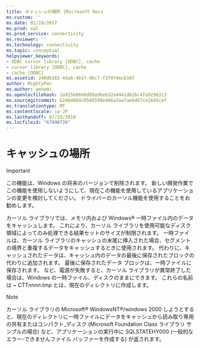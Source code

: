 ```yaml
---
title: キャッシュの場所 |Microsoft Docs
ms.custom: ''
ms.date: 01/19/2017
ms.prod: sql
ms.prod_service: connectivity
ms.reviewer: ''
ms.technology: connectivity
ms.topic: conceptual
helpviewer_keywords:
- ODBC cursor library [ODBC], cache
- cursor library [ODBC], cache
- cache [ODBC]
ms.assetid: 240d6162-4da6-4b1f-96c7-f379f4ecb16f
author: MightyPen
ms.author: genemi
ms.openlocfilehash: 2a925b66b0d09a9beb32e4441d62bc4fa9296313
ms.sourcegitcommit: b2464064c0566590e486a3aafae6d67ce2645cef
ms.translationtype: MT
ms.contentlocale: ja-JP
ms.lasthandoff: 07/15/2019
ms.locfileid: "67990739"
---
```

# <a name="location-of-cache"></a>キャッシュの場所
> [!IMPORTANT]  
>  この機能は、Windows の将来のバージョンで削除されます。 新しい開発作業でこの機能を使用しないようにして、現在この機能を使用しているアプリケーションの変更を検討してください。 ドライバーのカーソル機能を使用することをお勧めします。  
  
 カーソル ライブラリでは、メモリ内および Windows® 一時ファイル内のデータをキャッシュします。 これにより、カーソル ライブラリを使用可能なディスク領域によってのみ処理できる結果セットのサイズが制限されます。 一時ファイルは、カーソル ライブラリのキャッシュの末尾に挿入された場合、セグメントの境界と重複するデータをキャッシュするときに使用されます。 代わりに、キャッシュされたデータは、キャッシュ内のデータの最後に保存されたブロックの代わりに追加されます。 最後に保存されたデータ ブロックは、一時ファイルに保存されます。 など、電源が失敗すると、カーソル ライブラリが異常終了した場合は、Windows の一時ファイル、ディスクのままにできます。 これらの名前は ~ CTT*nnnn*.tmp とは、現在のディレクトリに作成します。  
  
> [!NOTE]  
>  カーソル ライブラリの Microsoft® WindowsNT®/windows 2000 しようとすると、現在のディレクトリに一時ファイルにデータをキャッシュから読み取り専用の共有またはコンパクト_ディスク (Microsoft Foundation Class ライブラリ サンプルの場合) など、アプリケーションの実行中に SQLSTATEHY000 (一般的なエラー-できませんファイル バッファーを作成する) が返されます。

